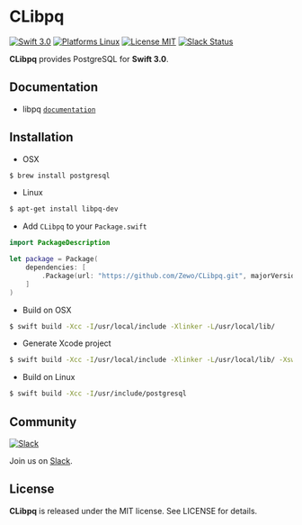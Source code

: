 CLibpq
======

[![Swift 3.0](https://img.shields.io/badge/Swift-3.0-orange.svg?style=flat)](https://swift.org)
[![Platforms Linux](https://img.shields.io/badge/Platforms-Linux-lightgray.svg?style=flat)](https://swift.org)
[![License MIT](https://img.shields.io/badge/License-MIT-blue.svg?style=flat)](https://tldrlegal.com/license/mit-license)
[![Slack Status](http://slack.zewo.io/badge.svg)](http://slack.zewo.io)

**CLibpq** provides PostgreSQL for **Swift 3.0**.

## Documentation

- libpq [`documentation`](http://www.postgresql.org/docs/9.1/static/libpq.html)

## Installation

- OSX

```bash
$ brew install postgresql
```

- Linux

```bash
$ apt-get install libpq-dev
```

- Add `CLibpq` to your `Package.swift`

```swift
import PackageDescription

let package = Package(
	dependencies: [
		.Package(url: "https://github.com/Zewo/CLibpq.git", majorVersion: 0, minor: 5)
	]
)

```

- Build on OSX
```bash
$ swift build -Xcc -I/usr/local/include -Xlinker -L/usr/local/lib/
```

- Generate Xcode project
```bash 
$ swift build -Xcc -I/usr/local/include -Xlinker -L/usr/local/lib/ -Xswiftc -I/usr/local/include -X
```

- Build on Linux
```bash
$ swift build -Xcc -I/usr/include/postgresql
```

## Community

[![Slack](http://s13.postimg.org/ybwy92ktf/Slack.png)](http://slack.zewo.io)

Join us on [Slack](http://slack.zewo.io).

License
-------

**CLibpq** is released under the MIT license. See LICENSE for details.
